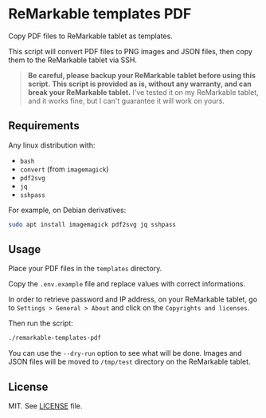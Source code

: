 # ReMarkable templates PDF

Copy PDF files to ReMarkable tablet as templates.

This script will convert PDF files to PNG images and JSON files, then copy them to the ReMarkable tablet via SSH.

> **Be careful, please backup your ReMarkable tablet before using this script.**
> **This script is provided as is, without any warranty, and can break your ReMarkable tablet.**
> I've tested it on my ReMarkable tablet, and it works fine, but I can't guarantee it will work on yours.

## Requirements

Any linux distribution with:

- `bash`
- `convert` (from `imagemagick`)
- `pdf2svg`
- `jq`
- `sshpass`

For example, on Debian derivatives:

```bash
sudo apt install imagemagick pdf2svg jq sshpass
```

## Usage

Place your PDF files in the `templates` directory.

Copy the `.env.example` file and replace values with correct informations.

In order to retrieve password and IP address, on your ReMarkable tablet, go to `Settings > General > About` and click on the `Copyrights and licenses`.

Then run the script:

```bash
./remarkable-templates-pdf
```

You can use the `--dry-run` option to see what will be done. Images and JSON files will be moved to `/tmp/test` directory on the ReMarkable tablet.

## License

MIT. See [LICENSE](./LICENSE) file.